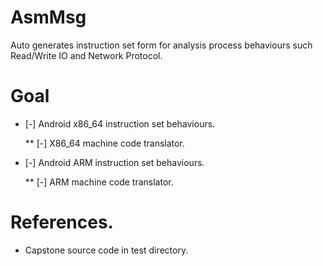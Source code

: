 AsmMsg
======

Auto generates instruction set form for analysis process behaviours such Read/Write IO and Network Protocol.

Goal
=====

* [-] Android x86_64 instruction set behaviours.

	** [-] X86_64 machine code translator.

* [-] Android ARM    instruction set behaviours.

	** [-] ARM machine code translator.


References.
==========

* Capstone source code in test directory.
